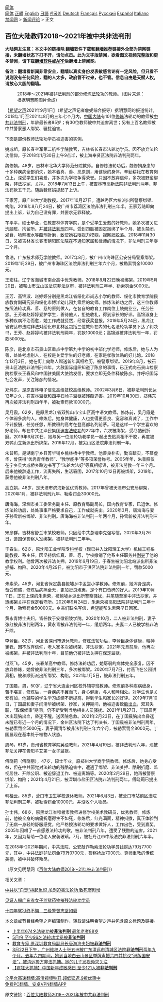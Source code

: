  <!-- 面包屑导航 --> <div class="breadcrumb"><!-- GTranslate: https://gtranslate.io/ -->  <div class="switcher notranslate">  <div class="selected">  <a href="#" onclick="return false;"> 简体</a>  </div>  <div class="option">  <a href="https://www.bannedbook.org" onclick="doGTranslate('zh-CN|zh-CN');jQuery('div.switcher div.selected a').html(jQuery(this).html());return false;" title="简体中文" class="nturl selected"> 简体</a>  <a href="https://www.bannedbook.org/zh-tw/" onclick="doGTranslate('zh-CN|zh-TW');jQuery('div.switcher div.selected a').html(jQuery(this).html());return false;" title="繁體中文" class="nturl"> 正體</a>  <a href="https://www.bannedbook.org/en/" onclick="doGTranslate('zh-CN|en');jQuery('div.switcher div.selected a').html(jQuery(this).html());return false;" title="English" class="nturl"> English</a>  <a href="https://www.bannedbook.org/ja/" onclick="doGTranslate('zh-CN|ja');jQuery('div.switcher div.selected a').html(jQuery(this).html());return false;" title="日本語" class="nturl"> 日語</a>  <a href="https://www.bannedbook.org/ko/" onclick="doGTranslate('zh-CN|ko');jQuery('div.switcher div.selected a').html(jQuery(this).html());return false;" title="한국어" class="nturl"> 한국어</a>  <a href="https://www.bannedbook.org/de/" onclick="doGTranslate('zh-CN|de');jQuery('div.switcher div.selected a').html(jQuery(this).html());return false;" title="Deutsch" class="nturl"> Deutsch</a>  <a href="https://www.bannedbook.org/fr/" onclick="doGTranslate('zh-CN|fr');jQuery('div.switcher div.selected a').html(jQuery(this).html());return false;" title="Français" class="nturl"> Français</a>  <a href="https://www.bannedbook.org/ru/" onclick="doGTranslate('zh-CN|ru');jQuery('div.switcher div.selected a').html(jQuery(this).html());return false;" title="Русский" class="nturl"> Русский</a>  <a href="https://www.bannedbook.org/es/" onclick="doGTranslate('zh-CN|es');jQuery('div.switcher div.selected a').html(jQuery(this).html());return false;" title="Español" class="nturl"> Español</a>  <a href="https://www.bannedbook.org/it/" onclick="doGTranslate('zh-CN|it');jQuery('div.switcher div.selected a').html(jQuery(this).html());return false;" title="Italiano" class="nturl"> Italiano</a>  </div>  </div>      <div class='breadcrumb-sub'><!-- Breadcrumb NavXT 6.3.0 --> <a href="https://www.bannedbook.org/" class="home">禁闻网</a> &gt; <a href="https://www.bannedbook.org/bnews/comments/" class="category">新闻评论</a> &gt; 正文</div></div><h2>百位大陆教师2018～2021年被中共非法判刑</h2> <p class="notice"><b>大陆网友注意：本文中的链接除 <a href="https://github.com/bannedbook/fanqiang" >翻墙</a>软件下载和<a href="https://github.com/killgcd/justmysocks/blob/master/README.md">翻墙推荐</a>链接外全部为禁网链接，未翻墙状态下打不开，请勿点击。此为文字版禁闻，欲看图文视频完整版和更多禁闻，请下载<a href="https://github.com/bannedbook/fanqiang">翻墙软件或APP</a>后翻墙上禁闻网。</p><p>备注：翻墙看新闻非常安全，翻墙以真实身份发表敏感言论有一定风险，但只看不说则没有任何风险，翻的人太多，政府管不过来，也不管。信息自由是天赋人权，请放心大胆的翻墙。</b></p>  <div class="entry"> <figure> <p><figcaption>2018年～2021年被非法<a href="https://www.bannedbook.org/bnews/tag/%E5%88%A4%E5%88%91/" class="st_tag internal_tag" rel="tag" title="标签 判刑 下的日志">判刑</a>的部分修炼<a href="https://www.bannedbook.org/bnews/tag/%e6%b3%95%e8%bd%ae%e5%8a%9f/" class="st_tag internal_tag" rel="tag" title="标签 法轮功 下的日志">法轮功</a>的<a href="https://www.bannedbook.org/bnews/tag/%e6%95%99%e5%b8%88/" class="st_tag internal_tag" rel="tag" title="标签 教师 下的日志">教师</a>。（图片来源：根据明慧网图片合成）</figcaption></figure> <p>【<span class='wp_keywordlink_affiliate'><a href="https://www.soundofhope.org" title="希望之声" target="_blank">希望之声</a></span>2021年9月1日】（希望之声记者詹妮综合报导）据明慧网的报道统计，2018年1月至2021年8月的三年七个月内，<span class='wp_keywordlink_affiliate'><a href="https://www.bannedbook.org/" title="中国" target="_blank">中国</a></span><span class='wp_keywordlink_affiliate'><a href="https://www.bannedbook.org/" title="大陆" target="_blank">大陆</a></span>有101位<span class='wp_keywordlink'><a href="https://www.qi-gong.me/" title="气功修炼网" target="_blank">修炼</a></span>法轮功的教师被<a href="https://www.bannedbook.org/bnews/tag/%e4%b8%ad%e5%85%b1/" class="st_tag internal_tag" rel="tag" title="标签 中共 下的日志">中共</a><a href="https://www.bannedbook.org/bnews/tag/%E9%9D%9E%E6%B3%95%E5%88%A4%E5%88%91/" class="st_tag internal_tag" rel="tag" title="标签 非法判刑 下的日志">非法判刑</a>，年龄最长者85岁；有30位教师被中共迫害离世；另有上百名教师被中共警察恶人绑架、骚扰迫害。</p> <p>下面是部份教师法轮功学员被迫害的实例。</p> <p>姚成旭，原长春空军第二航空学院教官，吉林省长春市法轮功学员。因不放弃法轮功信仰，于2018年1月30日上午9点半，被上海奉贤区法院非法判刑两年。</p> <p>魏修娟，48岁，吉林市北华大学师范分院教师。自修炼法轮功后，魏修娟身患的十多种疾病全部消失，她本着真、善、忍原则，用健康的身体，辛勤耕耘在教育岗位上，深受学生们喜爱，并多次为学校争得荣誉。只因不放弃信仰，多次被野蛮绑架，非法抄家、关押。2018年7月13日上午，被吉林市高新法院非法判刑两年、非法罚款五千元。随后魏修娟提起了上诉。</p> <p>王家芳，原广州大学副教授。2017年10月27日，遭越秀区六榕派出所警察绑架、构陷，2018年8八月24日，被广州市荔湾区法院非法判刑三年半。王家芳随即向提出上诉，认为自己没有罪，并要求无罪释放。</p> <p>车平平，硕士毕业，任教吉林体育学院，是个受学生爱戴的好教师。她多次被关进洗脑班、拘留所，并<a href="https://www.bannedbook.org/bnews/tag/%E8%A2%AB%E9%9D%9E%E6%B3%95%E5%88%A4%E5%88%91/" class="st_tag internal_tag" rel="tag" title="标签 被非法判刑 下的日志">被非法判刑</a>四年。受到四肢被固定捆绑了半个月、被关禁闭、灌食、喷辣椒水等酷刑折磨，致使她右眼视力模糊，<a href="https://www.bannedbook.org/bnews/tag/%E8%A7%86%E7%BD%91%E8%86%9C%E8%84%B1%E8%90%BD/" class="st_tag internal_tag" rel="tag" title="标签 视网膜脱落 下的日志">视网膜脱落</a>。2018年11月30日，又被吉林省长春市朝阳区法院在不通知家属和律师的情况下，非法判刑三年零二个月。</p> <p>曾浩，广东技术师范学院教师。2017年8月，被广州市海珠区公安分局警察绑架。2019年1月29日，被广州市海珠区法院非法判刑三年六个月，被勒索罚金10000元。</p> <p>王宏柱，辽宁省海城市南台高中优秀教师。2018年8月22日晚被绑架。2019年5月20日，被鞍山市立山区法院非法庭审，被非法判刑三年半、勒索罚金5000元。</p>  <p>王芳、高锦淑、赵婷婷分别是黑龙江省绥化市尚志小学的教师、绥化市教育学院民族教育副研究员和绥化市博洋幼儿园九零后的幼师。修炼法轮功之后，这三位教师按照法轮功真、善、忍的原则做人，在各自的教育工作岗位上兢兢业业，任劳任怨。王芳和赵婷婷爱护学生，善待他人，拒绝收礼，得到家长的好评。高锦淑身上多种疾病不治而愈，她工作成就斐然，经常获奖登报。2019年5月24日，黑龙江省安达市法院非法对绥化市北林区包括三位教师在内的七名法轮功学员下达了判决书，王芳、赵婷婷均被非法判刑两年，罚款10000元；高锦淑被非法判刑一年，罚款5000元。</p> <p>陈彦，是北京市石景山区重点中学第九中学的初中部化学老师，修炼后，她与人为善，处处考虑别人，在校是关爱学生的好老师，在家是孝敬体贴的好儿媳。2018年12月3日，她在街上向路人赠送新年真相枱历，被警察绑架。2019年8月，被石景山区法院非法判刑四年。大赦国际组织知道了陈彦的事情，已正式向石景山检察院检察长王春风和中国驻美国大使馆发信，要求立即无条件释放陈彦。并呼吁国际社会发声，关注陈彦的情况。</p> <p>郑炜东，是原吉林电子信息高级技校高级教师。2002年3月6日，被非法判刑长达12年之久，在吉林监狱和四平石岭子监狱被残酷迫害。2019年10月30日，郑炜东再次被非法判刑四年半，被勒索罚款10000元。</p> <p>吴月霞，62岁，是原黑龙江省双鸭山市宝山区高中语文教师。修炼前，吴月霞是个体弱多病的人，修炼后，她身体健康，人也变得更善良、宽容和真诚了，工作中不计报酬，任劳任怨，所教班的高考在登高都名列前茅。可是这样一个学生喜欢的好老师，却在中共江泽民集团<span class='wp_keywordlink'><a href="https://www.bannedbook.org/forum11/topic278.html" title="评江泽民与中共相互利用迫害法轮功" target="_blank">迫害法轮功</a></span>的22年中，六次被绑架，受尽酷刑折磨。2019年6月20日，她与另一位法轮功老学员一起出去贴真相不干胶，再度被双鸭山立新派出所绑架。2019年12月，被尖山区法院非法判刑一年。</p> <p>朱普照，是湖南宁乡县菁华铺乡桃林桥中学教师。他善良朴实，勤奋踏实，不慕虚华，曾获得“优秀青年教师”、“教学能手”等多项荣誉称号。2005年年，朱普照仅在宁乡县大成桥乡路边书写了“法轮大法好”等真相标语，被非法劳教一年三个月。后来他被辞退工作，流离失所，生活窘困，2017年10月12日再被绑架，2019年，获悉他被非法判刑八年。</p> <p>高立娟，48岁，是天津市滨海新区优秀教师。2017年曾被天津市公安局绑架，2020年1月，被非法判刑九年、勒索罚金30000元。</p> <p>唐海海，深圳市关工委常务副主任、原教育局副局长，国内教育专家，已退休。修炼法轮功后，处处事事严格要求自己，工作成就突出。2020年3月，唐海海与妻子孙雪新被绑架、非法判刑。唐海海被非法判刑一年两个月，孙雪新被非法判刑三年。</p> <p>宋彦群，吉林省舒兰市某校教师。只因给中共总理李克强写信，2020年3月26日，遭国保警察入室绑架，被非法判刑三年半。</p>  <p>于春生，62岁，原沈阳工业学院专<span class='wp_keywordlink'><a href="https://www.bannedbook.org/forum11/topic309.html" title="禁片：“科学”的棍子" target="_blank">科学</a></span>校（现已并入沈阳理工大学）机械工程系副教授、系主任。因坚持信仰真、善、忍，学校撤销了他系主任职务并<span class='wp_keywordlink'><a href="https://www.bannedbook.org/forum2/topic21.html" title="《剥夺》 黄建民 著" target="_blank">剥夺</a></span>了他的教学权利。他曾两次被非法关押。2019年6月19日，于春生被沈阳北站派出所非法抓捕、构陷。2020年4月29日，被沈阳市于洪区法院非法判刑一年，罚款5000元。</p> <p>朱素荣，45岁，河北省保定蠡县鲍墟乡中孟尝小学教师。修炼前，她浑身是病，备受煎熬，修炼后病痛全无，更加贤良淑惠，是个有口皆碑的好人。2019年10月11日，正在上课的朱素荣，被鲍墟乡派出所警察骚扰，并尾随至家中非法抄家，并遭绑架关押在保定看守所。2020年9月24日，朱素荣被高阳法院非法判刑三年十个月、勒索罚金50000元。乡亲们联名写信，希望能帮朱素荣早日回家。</p> <p>黄永青博士夫妇，皆任教于安徽铜陵学院。2020年10月，二人被非法判刑，妻子张红被非法判刑两年，黄永青被非法判刑一年，缓期两年。夫妻二人已被学校非法开除。</p> <p>李登臣，82岁，河北省深州市退休教师。修炼法轮功后，李登臣身体健康，精神矍铄，因不放弃信仰，老人家多次被绑架、非法抄家。2021年元旦前后，他再次被绑架，并被非法判刑十年，目前他仍被非法关押在保定监狱。</p> <p>付燕飞，45岁，长春某高中教师。修炼法轮功后，她孱弱的病体完全康复。因不放弃修炼，她曾被非法判刑三年，多次被绑架。2020年7月7日，付燕飞在公园讲真相，被和顺街派出所绑架、构陷。2021年1月5日，被非法判刑五年。</p> <p>丁国晨，男，50岁，辽宁省大连金州区校外辅导班教师。修炼前多种疾病缠身，苦不堪言，修炼后，一身疾病不翼而飞，身心健康，与人和睦相处。对学生也是关爱有加，他辅导的学生学习成绩不断提高，得到学生和家长的好评。2019年7月10日，丁国晨和妻子闫清华被绑架、抄家，关押期间，他被迫害致<a href="https://www.bannedbook.org/bnews/tag/%E8%84%91%E5%87%BA%E8%A1%80/" class="st_tag internal_tag" rel="tag" title="标签 脑出血 下的日志">脑出血</a>，双耳失聪，“取保候审”期间，仍不断受到当地相关人员骚扰。2021年1月27日，丁国晨再次出现脑出血，昏迷不醒，送医院急救。2021年2月23日，在丁国晨脑出血昏迷未醒已有近一个月的情况下，金州区法院下达了判决书，丁国晨被非法判刑两年，被勒索罚金5000元，妻子闫清华被非法判刑三年六个月，被勒索罚金8000元。丁国晨现在基本处于植物人状态。</p> <p>周琴，61岁，贵州省教育学院英语教师。2021年4月19日，被非法判刑六年，现被非法关押在贵阳羊艾第一女子监狱。</p> <p>傅晓莉（傅晓丽），47岁，硕士毕业，原郑州大学商学院教师。修炼后，她身心受益，但在中共邪党对法轮功的残酷迫害中，遭遇了绑架、非法关押、酷刑折磨、监视居住、开除公职、被迫辞退工作、被迫离婚等。2020年2月29日，她再被警察绑架、构陷；2021年4月21日，被深圳市盐田区法院非法判刑两年。傅晓莉已提出了上诉。</p>  <p>韩桂云，85岁，营口市卫生学校退休教师。2021年6月3日，被营口市站前区法院非法判刑三年，被勒索罚金10000元，并没收个人物品。</p> <p>孙士伟，68岁，原黑龙江省穆棱市教师进修学校美术教研员，优秀教师。修炼前，他被全身的病痛折磨得生不如死，修炼后，红光满面，精神抖擞，真正体验到了无病一身轻的舒服感觉。他严格按法轮功的要求做好人，工作出色，受到嘉奖。2005年因唱了一首感恩法轮功的歌，被非法判刑八年，遭受了残酷的迫害。2021年，又因为帮助一位老人安装玻璃，7月，被牡丹江市中级法院非法判刑六年半。</p> <p>在2018年-2021年期间，中共法院、公安敲诈勒索法轮功学员钱财达79万7700元，其中，中共法庭非法罚金79万0700元，警察抢劫7000元。尊师重教的传统美德，被中共破坏殆尽。</p> <p>（原文见明慧网《<a href="https://www.minghui.org/mh/articles/2021/8/29/%E7%99%BE%E4%BD%8D%E5%A4%A7%E9%99%86%E6%95%99%E5%B8%882018-21%E5%B9%B4%E8%A2%AB%E9%9D%9E%E6%B3%95%E5%88%A4%E5%88%91-430175.html">百位大陆教师2018～21年被非法判刑</a>》）</p> <p>相关文章：</p> <p><a href="https://www.soundofhope.org/post/539801">中共以“自焚”挑起仇恨 加剧迫害法轮功 致死案剧增</a></p> <p><a href="https://www.soundofhope.org/post/539621">见证人揭广东省女子监狱药物摧残法轮功学员</a></p> <p><a href="https://www.soundofhope.org/post/535265">十四年冤狱终不悔　三级警督志坚如磐</a></p>  <p>本文章或节目经希望之声编辑制作，转载请注明希望之声并包含原文标题及链接。 </p> <ul class='op-related-articles' title='相关阅读'> <li><a href='https://www.bannedbook.org/bnews/cnnews/20210705/1581066.html' target='_blank'>上半年674名法轮功被<b>非法判刑</b> 最年老者88岁</a></li> <li><a href='https://www.bannedbook.org/bnews/cnnews/20210607/1561655.html' target='_blank'>5月份 至少96名法轮功学员被<b>非法判刑</b></a></li> <li><a href='https://www.bannedbook.org/bnews/cnnews/20210415/1526830.html' target='_blank'>教育专家 原深圳教育局副局长唐海海夫妇被<b>非法判刑</b></a></li> <li><a href='https://www.bannedbook.org/bnews/bannedvideo/20210323/1510871.html' target='_blank'>3月22日下午，广州维权人士张五洲被广东清远市清城区法院<b>非法判刑</b>两年九个月。去年六四期间，她到当地白云山景区举牌声援六四并抗议“港版国安法”，被清远警方非法抓捕。她的儿子发视频求关注</a></li> <li><a href='https://www.bannedbook.org/bnews/comments/20210306/1499496.html' target='_blank'>【疯狂大抓捕】中国新年成敏感日 至少121人被<b>非法判刑</b></a></li> </ul> <p class="texttj"> <a href="https://github.com/bannedbook/fanqiang/wiki/V2ray%E6%9C%BA%E5%9C%BA" target="_blank">全平台高速翻墙:高清视频秒开,超低延迟,9折优惠中</a><br/> <a href="https://github.com/bannedbook/fanqiang/wiki/%E7%A6%81%E9%97%BB%E7%BD%91%E5%AE%89%E5%8D%93%E7%BF%BB%E5%A2%99%E6%96%B0%E9%97%BBAPP" target="_blank">免费PC翻墙、安卓VPN翻墙APP</a></p><p>原文链接：<a class="src_link"  href="https://www.soundofhope.org/post/540875" target="_blank">百位大陆教师2018～2021年被中共非法判刑</a></p><a name='sharetosocial'></a>  <div style="margin-bottom:5px;padding-bottom:5px;clear:both"> <div id="archive-pix-1" class="banner-ads"> <!-- AuctionX Display platform tag START --> <div id="26318x728x90x621x_ADSLOT2" clicktrack="%%CLICK_URL_ESC%%"></div> <!-- AuctionX Display platform tag END --> </div> <div id="archive-pix-2" class="banner-ads"> <!-- AuctionX Display platform tag START --> <div id="26315x300x250x621x_ADSLOT2" clicktrack="%%CLICK_URL_ESC%%"></div> <!-- AuctionX Display platform tag END --> </div> </div>  <div id="archive-pix-1" class="banner-ads"> <!-- AuctionX Display platform tag START --> <div id="26318x728x90x621x_ADSLOT3" clicktrack="%%CLICK_URL_ESC%%"></div> <!-- AuctionX Display platform tag END --> </div> </div><!--END ENTRY--> 